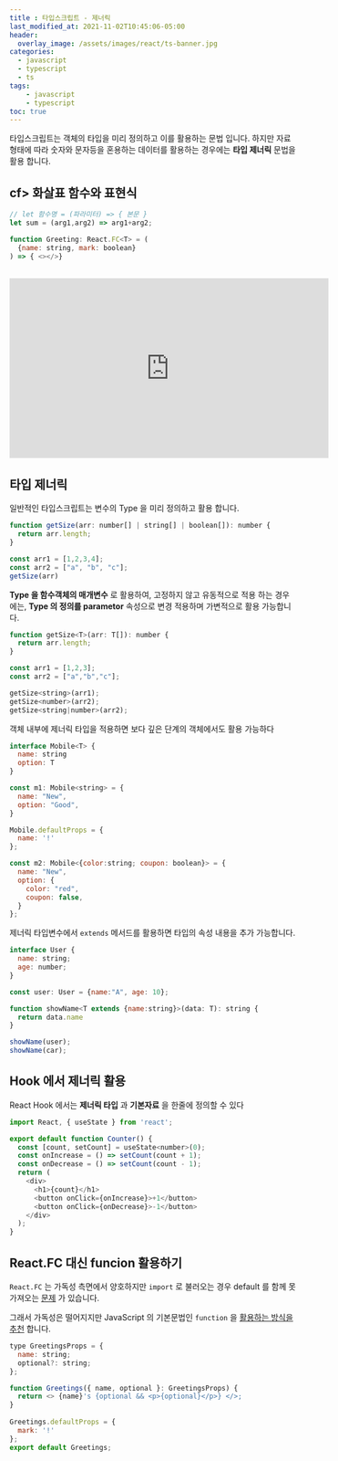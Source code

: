 ```yaml
---
title : 타입스크립트 - 제너릭
last_modified_at: 2021-11-02T10:45:06-05:00
header:
  overlay_image: /assets/images/react/ts-banner.jpg
categories:
  - javascript
  - typescript
  - ts
tags: 
    - javascript
    - typescript
toc: true 
---
```


타입스크립트는 객체의 타입을 미리 정의하고 이를 활용하는 문법 입니다. 하지만 자료형태에 따라 숫자와 문자등을 혼용하는 데이터를 활용하는 경우에는 **타입 제너릭** 문법을 활용 합니다.

## cf> 화살표 함수와 표현식

```javascript
// let 함수명 = (파라미터) => { 본문 }
let sum = (arg1,arg2) => arg1+arg2;

function Greeting: React.FC<T> = (
  {name: string, mark: boolean}
) => { <></>}
```

<br>

<iframe width="560" height="315" src="https://www.youtube.com/embed/pReXmUBjU3E" title="YouTube video player" frameborder="0" allow="accelerometer; autoplay; clipboard-write; encrypted-media; gyroscope; picture-in-picture" allowfullscreen></iframe>

## 타입 제너릭

일반적인 타입스크립트는 변수의 Type 을 미리 정의하고 활용 합니다.

```javascript
function getSize(arr: number[] | string[] | boolean[]): number {
  return arr.length;
}

const arr1 = [1,2,3,4];
const arr2 = ["a", "b", "c"];
getSize(arr)
```

**Type 을 함수객체의 매개변수** 로 활용하여, 고정하지 않고 유동적으로 적용 하는 경우에는, **Type 의 정의를 parametor** 속성으로 변경 적용하며 가변적으로 활용 가능합니다.

```javascript
function getSize<T>(arr: T[]): number {
  return arr.length;
}

const arr1 = [1,2,3];
const arr2 = ["a","b","c"];

getSize<string>(arr1);
getSize<number>(arr2);
getSize<string|number>(arr2);
```

객체 내부에 제너릭 타입을 적용하면 보다 깊은 단계의 객체에서도 활용 가능하다

```javascript
interface Mobile<T> {
  name: string
  option: T
}

const m1: Mobile<string> = {
  name: "New",
  option: "Good",
}

Mobile.defaultProps = {
  name: '!'
};

const m2: Mobile<{color:string; coupon: boolean}> = {
  name: "New",
  option: {
    color: "red",
    coupon: false,
  }
};
```

제너릭 타입변수에서 `extends` 메서드를 활용하면 타입의 속성 내용을 추가 가능합니다.

```javascript
interface User {
  name: string;
  age: number;
}

const user: User = {name:"A", age: 10};

function showName<T extends {name:string}>(data: T): string {
  return data.name
}

showName(user);
showName(car);
```

## Hook 에서 제너릭 활용

React Hook 에서는 **제너릭 타입** 과 **기본자료** 을 한줄에 정의할 수 있다

```javascript
import React, { useState } from 'react';

export default function Counter() {
  const [count, setCount] = useState<number>(0);
  const onIncrease = () => setCount(count + 1);
  const onDecrease = () => setCount(count - 1);
  return (
    <div>
      <h1>{count}</h1>
      <button onClick={onIncrease}>+1</button>
      <button onClick={onDecrease}>-1</button>
    </div>
  );
}
```

## React.FC 대신 funcion 활용하기

`React.FC` 는 가독성 측면에서 양호하지만 `import` 로 불러오는 경우 default 를 함께 못가져오는 [문제](https://medium.com/@martin_hotell/10-typescript-pro-tips-patterns-with-or-without-react-5799488d6680#78b9) 가 있습니다. 

그래서 가독성은 떨어지지만 JavaScript 의 기본문법인 `function` 을 [활용하는 방식을 추천](https://react.vlpt.us/using-typescript/02-ts-react-basic.html) 합니다.

```javascript
type GreetingsProps = {
  name: string;
  optional?: string;
};

function Greetings({ name, optional }: GreetingsProps) {
  return <> {name}'s {optional && <p>{optional}</p>} </>;
}
 
Greetings.defaultProps = {
  mark: '!'
};
export default Greetings;
```